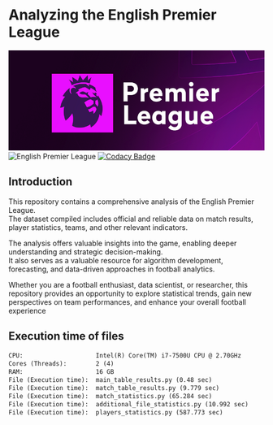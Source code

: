 # Analyzing the English Premier League
![EPL](./img/logo_epl.png "EPL")  
![English Premier League](https://img.shields.io/badge/English%20Premier%20League-361652)
[![Codacy Badge](https://app.codacy.com/project/badge/Grade/2fa3826f006b4b5c9b71d6ee1623f428)](https://app.codacy.com?utm_source=gh&utm_medium=referral&utm_content=&utm_campaign=Badge_grade)

## Introduction
This repository contains a comprehensive analysis of the English Premier League.  
The dataset compiled includes official and reliable data on match results,
player statistics, teams, and other relevant indicators.

The analysis offers valuable insights into the game, enabling deeper
understanding and strategic decision-making.  
It also serves as a valuable resource for algorithm development, forecasting,
and data-driven approaches in football analytics.

Whether you are a football enthusiast, data scientist, or researcher,
this repository provides an opportunity to explore statistical trends,
gain new perspectives on team performances, and enhance your overall
football experience

## Execution time of files
    CPU:                    Intel(R) Core(TM) i7-7500U CPU @ 2.70GHz
    Cores (Threads):        2 (4)
    RAM:                    16 GB
    File (Execution time):  main_table_results.py (0.48 sec)
    File (Execution time):  match_table_results.py (9.779 sec)
    File (Execution time):  match_statistics.py (65.284 sec)
    File (Execution time):  additional_file_statistics.py (10.992 sec)
    File (Execution time):  players_statistics.py (587.773 sec)
